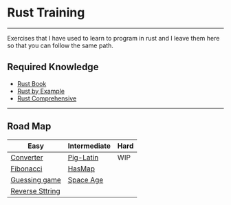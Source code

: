 
# Rust Training
---
Exercises that I have used to learn to program in rust and I leave them here so that you can follow the same path.


## Required Knowledge

 - [Rust Book](https://doc.rust-lang.org/book/title-page.html)
 - [Rust by Example](https://doc.rust-lang.org/rust-by-example/hello.html)
 - [Rust Comprehensive](https://google.github.io/comprehensive-rust/es/index.html)

---
## Road Map


| Easy              | Intermediate               | Hard  |
|-------------------|----------------------------|-------|
| [Converter](./converter/)  | [Pig-Latin](./pig-latin/)  | WIP   |
| [Fibonacci](./fibonacci/)  | [HasMap](./hasMap-train/)  |       |
| [Guessing game](./guessing_game/) |  [Space Age](./space-age/)                          |       |
| [Reverse Sttring](./reverse-string/) |                         |       |

